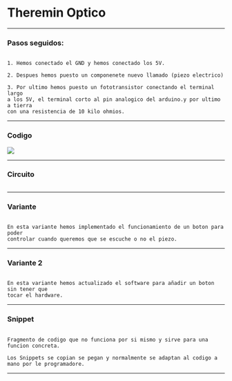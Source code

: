 # Theremin Optico

---

### Pasos seguidos:

```

1. Hemos conectado el GND y hemos conectado los 5V.

2. Despues hemos puesto un componenete nuevo llamado (piezo electrico)

3. Por ultimo hemos puesto un fototransistor conectando el terminal largo 
a los 5V, el terminal corto al pin analogico del arduino.y por ultimo a tierra 
con una resistencia de 10 kilo ohmios.

```

---

### Codigo

![](https://user-images.githubusercontent.com/90753267/143226680-573abe17-3f56-4f0c-9047-0d401395f0c5.png)

---

### Circuito

![]()

---

### Variante

```

En esta variante hemos implementado el funcionamiento de un boton para poder
controlar cuando queremos que se escuche o no el piezo.

```

---

### Variante 2

```

En esta variante hemos actualizado el software para añadir un boton sin tener que
tocar el hardware.

```

---

### Snippet

```

Fragmento de codigo que no funciona por si mismo y sirve para una funcion concreta.

Los Snippets se copian se pegan y normalmente se adaptan al codigo a mano por le programadore.

```

---
